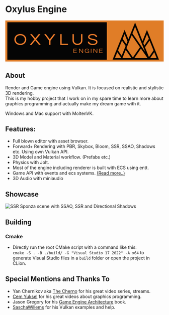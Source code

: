 # Oxylus Engine
![](/resources/branding/OXLogoBanner.png)     
## About   
Render and Game engine using Vulkan. It is focused on realistic and stylistic 3D rendering.    
This is my hobby project that I work on in my spare time to learn more about graphics programming and actually make my dream game with it.      
    
Windows and Mac support with MoltenVK.

## Features:     
- Full blown editor with asset browser.  
- Forward+ Rendering with PBR, Skybox, Bloom, SSR, SSAO, Shadows etc. Using own Vulkan API.
- 3D Model and Material workflow. (Prefabs etc.)
- Physics with Jolt.   
- Most of the engine including renderer is built with ECS using entt.
- Game API with events and ecs systems. [(Read more..)](https://hatrickek.github.io/blog/oxylus-first-game)
- 3D Audio with miniaudio

## Showcase
![SSR](https://cdn.discordapp.com/attachments/1012357737256058924/1093471555679432815/image.png)
Sponza scene with SSAO, SSR and Directional Shadows

## Building
### Cmake
- Directly run the root CMake script with a command like this:    
`cmake -S . -B ./build/ -G "Visual Studio 17 2022" -A x64` to generate Visual Studio files in a `build` folder or open the project in CLion.

## Special Mentions and Thanks To
- Yan Chernikov aka [The Cherno](https://www.youtube.com/channel/UCQ-W1KE9EYfdxhL6S4twUNw) for his great video series, streams.
- [Cem Yuksel](https://www.youtube.com/@cem_yuksel/videos) for his great videos about graphics programming.
- Jason Gregory for his [Game Engine Architecture](https://www.gameenginebook.com/) book.
- [SaschaWillems](https://github.com/SaschaWillems/Vulkan) for his Vulkan examples and help. 
